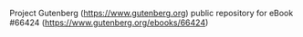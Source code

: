 Project Gutenberg (https://www.gutenberg.org) public repository for
eBook #66424 (https://www.gutenberg.org/ebooks/66424)

